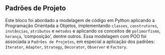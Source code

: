 ## Padrões de Projeto

Este bloco foi abordado a modelagem de código em Python aplicando a Programação Orientada a Objetos, implementando `classes`, `construtores`, `instâncias`, `atributos` e `métodos` e aplicando os conceitos de `polimorfismo`, `herança`, ‘composição’, dentre outros. Essa modelagem com POO foi associada a `Padrões de Projetos`, em especial a aplicação dos padrões:  `Iterator`, `Adapter`, `Strategy`, `Decorator`, `Observer` e `Factory`.

